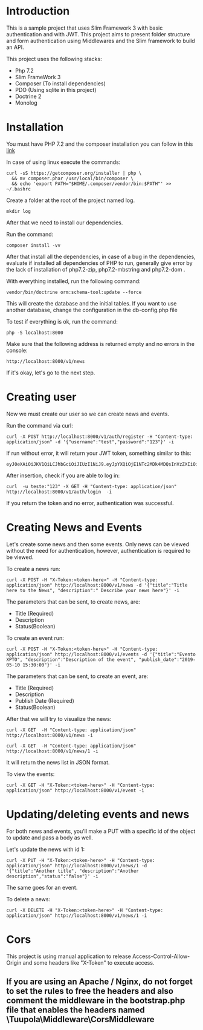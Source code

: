 # Introduction

This is a sample project that uses Slim Framework 3 with basic authentication and with JWT. This project aims to present folder structure and form authentication using Middlewares and the Slim framework to build an API.

This project uses the following stacks:

- Php 7.2
- Slim FrameWork 3
- Composer (To install dependencies)
- PDO (Using sqlite in this project)
- Doctrine 2
- Monolog

# Installation

You must have PHP 7.2 and the composer installation you can follow in this [link](https://getcomposer.org/doc/00-intro.md)

In case of using linux execute the commands:

```
curl -sS https://getcomposer.org/installer | php \
  && mv composer.phar /usr/local/bin/composer \
  && echo 'export PATH="$HOME/.composer/vendor/bin:$PATH"' >> ~/.bashrc
```
Create a folder at the root of the project named log.

```
mkdir log
```

After that we need to install our dependencies.

Run the command:

```
composer install -vv
```
After that install all the dependencies, in case of a bug in the dependencies, evaluate if installed all dependencies of PHP to run, generally give error by the lack of installation of php7.2-zip, php7.2-mbstring and php7.2-dom .


With everything installed, run the following command:

```
vendor/bin/doctrine orm:schema-tool:update --force
```

This will create the database and the initial tables. If you want to use another database, change the configuration in the db-config.php file

To test if everything is ok, run the command:

```
php -S localhost:8000
```

Make sure that the following address is returned empty and no errors in the console:

```
http://localhost:8000/v1/news
```

If it's okay, let's go to the next step.

# Creating user

Now we must create our user so we can create news and events.

Run the command via curl:
```
curl -X POST http://localhost:8000/v1/auth/register -H "Content-type: application/json" -d '{"username":"test","password":"123"}' -i
```

If run without error, it will return your JWT token, something similar to this:
```
eyJ0eXAiOiJKV1QiLCJhbGciOiJIUzI1NiJ9.eyJpYXQiOjE1NTc2MDk4MDQsInVzZXIiOiJ0ZXN0ZSIsImlkIjoxfQ
```

After insertion, check if you are able to log in:

```
curl  -u teste:"123" -X GET -H "Content-type: application/json" http://localhost:8000/v1/auth/login  -i
```

If you return the token and no error, authentication was successful.

# Creating News and Events

Let's create some news and then some events. Only news can be viewed without the need for authentication, however, authentication is required to be viewed.

To create a news run:

```
curl -X POST -H "X-Token:<token-here>" -H "Content-type: application/json" http://localhost:8000/v1/news -d '{"title":"Title here to the News", "description":" Describe your news here"}' -i
```

The parameters that can be sent, to create news, are:

- Title (Required)
- Description
- Status(Boolean)

To create an event run:

```
curl -X POST -H "X-Token:<token-here>" -H "Content-type: application/json" http://localhost:8000/v1/events -d '{"title":"Evento XPTO", "description":"Description of the event", "publish_date":"2019-05-10 15:30:00"}' -i
```

The parameters that can be sent, to create an event, are:

- Title (Required)
- Description
- Publish Date (Required)
- Status(Boolean)

After that we will try to visualize the news:

```
curl -X GET  -H "Content-type: application/json" http://localhost:8000/v1/news -i
```


```
curl -X GET  -H "Content-type: application/json" http://localhost:8000/v1/news/1 -i
```

It will return the news list in JSON format.

To view the events:

```
curl -X GET -H "X-Token:<token-here>" -H "Content-type: application/json" http://localhost:8000/v1/event -i
```


# Updating/deleting events and news

For both news and events, you'll make a PUT with a specific id of the object to update and pass a body as well.

Let's update the news with id 1:

```
curl -X PUT -H "X-Token:<token-here>" -H "Content-type: application/json" http://localhost:8000/v1/news/1 -d '{"title":"Another title", "description":"Another description","status":"false"}' -i
```

The same goes for an event.

To delete a news:

```
curl -X DELETE -H "X-Token:<token-here>" -H "Content-type: application/json" http://localhost:8000/v1/news/1 -i
```

# Cors

This project is using manual application to release Access-Control-Allow-Origin and some headers like "X-Token" to execute access.

## If you are using an Apache / Nginx, do not forget to set the rules to free the headers and also comment the middleware in the bootstrap.php file that enables the headers named \Tuupola\Middleware\CorsMiddleware